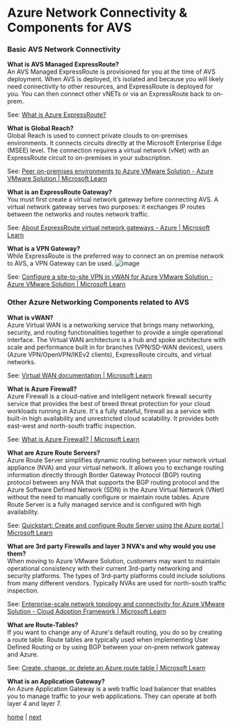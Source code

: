 # Azure Network Connectivity & Components for AVS

### Basic AVS Network Connectivity 

**What is AVS Managed ExpressRoute?**  
An AVS Managed ExpressRoute is provisioned for you at the time of AVS deployment. When AVS is deployed, it’s isolated and because you will likely need connectivity to other resources, and ExpressRoute is deployed for you. You can then connect other vNETs or via an ExpressRoute back to on-prem.

See: [What is Azure ExpressRoute?](https://learn.microsoft.com/en-us/azure/expressroute/expressroute-introduction)

**What is Global Reach?**  
Global Reach is used to connect private clouds to on-premises environments. It connects circuits directly at the Microsoft Enterprise Edge (MSEE) level. The connection requires a virtual network (vNet) with an ExpressRoute circuit to on-premises in your subscription. 

See: [Peer on-premises environments to Azure VMware Solution - Azure VMware Solution | Microsoft Learn](https://learn.microsoft.com/en-us/azure/azure-vmware/tutorial-expressroute-global-reach-private-cloud)

**What is an ExpressRoute Gateway?**  
You must first create a virtual network gateway before connecting AVS. A virtual network gateway serves two purposes: it exchanges IP routes between the networks and routes network traffic.  

See: [About ExpressRoute virtual network gateways - Azure | Microsoft Learn](https://learn.microsoft.com/en-us/azure/expressroute/expressroute-about-virtual-network-gateways)

**What is a VPN Gateway?**  
While ExpressRoute is the preferred way to connect an on premise network to AVS, a VPN Gateway can be used.
![image](https://user-images.githubusercontent.com/101416142/217544535-c22e6f97-d865-4c9a-bf66-53a8c1108db5.png)  

See: [Configure a site-to-site VPN in vWAN for Azure VMware Solution - Azure VMware Solution | Microsoft Learn](https://learn.microsoft.com/en-us/azure/azure-vmware/configure-site-to-site-vpn-gateway)

### Other Azure Networking Components related to AVS

**What is vWAN?**  
Azure Virtual WAN is a networking service that brings many networking, security, and routing functionalities together to provide a single operational interface. The Virtual WAN architecture is a hub and spoke architecture with scale and performance built in for branches (VPN/SD-WAN devices), users (Azure VPN/OpenVPN/IKEv2 clients), ExpressRoute circuits, and virtual networks.

See: [Virtual WAN documentation | Microsoft Learn](https://learn.microsoft.com/en-us/azure/virtual-wan/)

**What is Azure Firewall?**  
Azure Firewall is a cloud-native and intelligent network firewall security service that provides the best of breed threat protection for your cloud workloads running in Azure. It's a fully stateful, firewall as a service with built-in high availability and unrestricted cloud scalability. It provides both east-west and north-south traffic inspection.  

See: [What is Azure Firewall? | Microsoft Learn](https://learn.microsoft.com/en-us/azure/firewall/overview)

**What are Azure Route Servers?**  
Azure Route Server simplifies dynamic routing between your network virtual appliance (NVA) and your virtual network. It allows you to exchange routing information directly through Border Gateway Protocol (BGP) routing protocol between any NVA that supports the BGP routing protocol and the Azure Software Defined Network (SDN) in the Azure Virtual Network (VNet) without the need to manually configure or maintain route tables. Azure Route Server is a fully managed service and is configured with high availability.  

See: [Quickstart: Create and configure Route Server using the Azure portal | Microsoft Learn](https://learn.microsoft.com/en-us/azure/route-server/quickstart-configure-route-server-portal)

**What are 3rd party Firewalls and layer 3 NVA's and why would you use them?**  
When moving to Azure VMware Solution, customers may want to maintain operational consistency with their current 3rd-party networking and security platforms. The types of 3rd-party platforms could include solutions from many different vendors.
Typically NVAs are used for north-south traffic inspection.  

See: [Enterprise-scale network topology and connectivity for Azure VMware Solution - Cloud Adoption Framework | Microsoft Learn](https://learn.microsoft.com/en-us/azure/cloud-adoption-framework/scenarios/azure-vmware/eslz-network-topology-connectivity)

**What are Route-Tables?**  
If you want to change any of Azure's default routing, you do so by creating a route table. Route tables are typically used when implementing User Defined Routing or by using BGP between your on-prem network gateway and Azure.  

See: [Create, change, or delete an Azure route table | Microsoft Learn](https://learn.microsoft.com/en-us/azure/virtual-network/manage-route-table)

**What is an Application Gateway?**  
An Azure Application Gateway is a web traffic load balancer that enables you to manage traffic to your web applications. They can operate at both layer 4 and layer 7.  

 [home](./readme.md) | [next](https://github.com/jasonamedina/FTALive-Sessions/blob/main/content/avs/Scenario%201.md)
